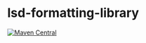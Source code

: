 # lsd-formatting-library

[![Maven Central](https://img.shields.io/maven-central/v/io.github.lsd-consulting/lsd-formatting-library.svg?label=Maven%20Central)](https://search.maven.org/search?q=g:%22io.github.lsd-consulting%22%20AND%20a:%22lsd-formatting-library%22)
